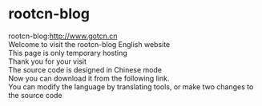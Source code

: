 # rootcn-blog
rootcn-blog:http://www.gotcn.cn<br>
Welcome to visit the rootcn-blog English website<br>
This page is only temporary hosting<br>
Thank you for your visit<br>
The source code is designed in Chinese mode<br>
Now you can download it from the following link. <br>
You can modify the language by translating tools, or make two changes to the source code<br>
